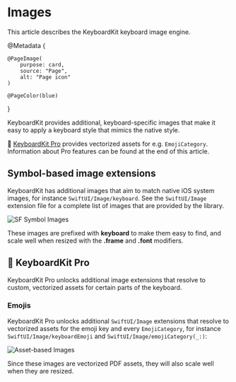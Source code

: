 # Images

This article describes the KeyboardKit keyboard image engine.

@Metadata {

    @PageImage(
        purpose: card,
        source: "Page",
        alt: "Page icon"
    )

    @PageColor(blue)
}

KeyboardKit provides additional, keyboard-specific images that make it easy to apply a keyboard style that mimics the native style.

👑 [KeyboardKit Pro][Pro] provides vectorized assets for e.g. ``EmojiCategory``. Information about Pro features can be found at the end of this article.



## Symbol-based image extensions

KeyboardKit has additional images that aim to match native iOS system images, for instance ``SwiftUI/Image/keyboard``. See the ``SwiftUI/Image`` extension file for a complete list of images that are provided by the library.

![SF Symbol Images](images.jpg)

These images are prefixed with **keyboard** to make them easy to find, and scale well when resized with the **.frame** and **.font** modifiers.



## 👑 KeyboardKit Pro

KeyboardKit Pro unlocks additional image extensions that resolve to custom, vectorized assets for certain parts of the keyboard.


[Pro]: https://github.com/KeyboardKit/KeyboardKitPro


### Emojis

KeyboardKit Pro unlocks additional ``SwiftUI/Image`` extensions that resolve to vectorized assets for the emoji key and every ``EmojiCategory``, for instance ``SwiftUI/Image/keyboardEmoji`` and ``SwiftUI/Image/emojiCategory(_:)``:

![Asset-based Images](images-emojis.jpg)

Since these images are vectorized PDF assets, they will also scale well when they are resized.
